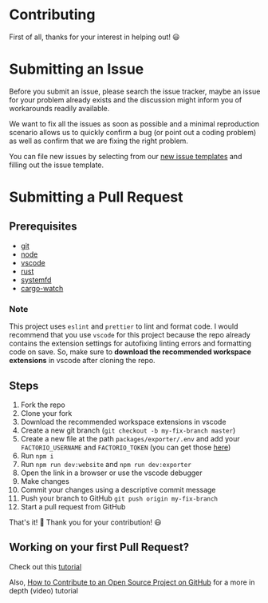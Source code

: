 # Contributing

First of all, thanks for your interest in helping out! 😃

# Submitting an Issue

Before you submit an issue, please search the issue tracker, maybe an issue for your problem already exists and the discussion might inform you of workarounds readily available.

We want to fix all the issues as soon as possible and a minimal reproduction scenario allows us to quickly confirm a bug (or point out a coding problem) as well as confirm that we are fixing the right problem.

You can file new issues by selecting from our [new issue templates](https://github.com/Teoxoy/factorio-blueprint-editor/issues/new/choose) and filling out the issue template.

# Submitting a Pull Request

## Prerequisites

-   [git](https://git-scm.com/)
-   [node](https://nodejs.org/en/)
-   [vscode](https://code.visualstudio.com/)
-   [rust](https://rust-lang.org)
-   [systemfd](https://github.com/mitsuhiko/systemfd)
-   [cargo-watch](https://github.com/passcod/cargo-watch)

### Note

This project uses `eslint` and `prettier` to lint and format code. I would recommend that you use `vscode` for this project because the repo already contains the extension settings for autofixing linting errors and formatting code on save. So, make sure to **download the recommended workspace extensions** in vscode after cloning the repo.

## Steps

1. Fork the repo
1. Clone your fork
1. Download the recommended workspace extensions in vscode
1. Create a new git branch (`git checkout -b my-fix-branch master`)
1. Create a new file at the path `packages/exporter/.env` and add your `FACTORIO_USERNAME` and `FACTORIO_TOKEN` (you can get those [here](https://factorio.com/profile))
1. Run `npm i`
1. Run `npm run dev:website` and `npm run dev:exporter`
1. Open the link in a browser or use the vscode debugger
1. Make changes
1. Commit your changes using a descriptive commit message
1. Push your branch to GitHub `git push origin my-fix-branch`
1. Start a pull request from GitHub

That's it! 🎉 Thank you for your contribution! 😃

## Working on your first Pull Request?

Check out this [tutorial](https://github.com/firstcontributions/first-contributions/blob/master/github-windows-vs-code-tutorial.md)

Also, [How to Contribute to an Open Source Project on GitHub](https://egghead.io/series/how-to-contribute-to-an-open-source-project-on-github) for a more in depth (video) tutorial
